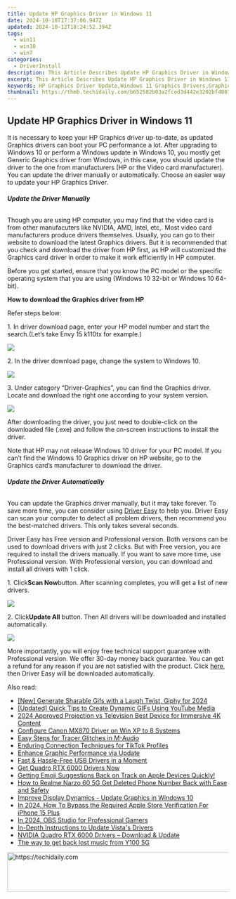 ```yaml
---
title: Update HP Graphics Driver in Windows 11
date: 2024-10-10T17:37:06.947Z
updated: 2024-10-12T18:24:52.394Z
tags:
  - win11
  - win10
  - win7
categories:
  - DriverInstall
description: This Article Describes Update HP Graphics Driver in Windows 11
excerpt: This Article Describes Update HP Graphics Driver in Windows 11
keywords: HP Graphics Driver Update,Windows 11 Graphics Drivers,Graphics Driver Installation for Windows 11,Update Graphics Drivers Windows 11,HP Graphics Driver Updates Guide,How to Update HP Graphic Drivers in Windows 11,Windows 11 Graphics Driver Upgrade,How to Update HP GPU in Win11,HP Graphics Driver Installation,Graphics Driver Update Guide for Win11 Users,Latest HP Graphics Drivers for Windows 11,HP Graphics Driver Updates in Windows 11,HP Graphics Driver Update Guide,Windows 11 Graphics Drivers Installation,How to Update Graphics Driver in Windows 11,Enhance Performance with Newest HP Graphics Driver,Step-by-Step HP Graphics Driver Upgrade Process,Troubleshoot Low Graphics on Windows 11,Latest HP Graphics Drivers for Improved Visuals in Windows 11
thumbnail: https://thmb.techidaily.com/b652582b03a2fced3d442e3202bf4807e4a1918ed9a9164a694c64ee1bdac4b9.jpg
---
```


## Update HP Graphics Driver in Windows 11

It is necessary to keep your HP Graphics driver up-to-date, as updated Graphics drivers can boot your PC performance a lot. After upgrading to Windows 10 or perform a Windows update in Windows 10, you mostly get Generic Graphics driver from Windows, in this case, you should update the driver to the one from manufacturers (HP or the Video card manufacturer). You can update the driver manually or automatically. Choose an easier way to update your HP Graphics Driver.  
  
###### **Update the Driver Manually**
  
Though you are using HP computer, you may find that the video card is from other manufacuters like NVIDIA, AMD, Intel, etc,. Most video card manufacturers produce drivers themselves. Usually, you can go to their website to download the latest Graphics drivers. But it is recommended that you check and download the driver from HP first, as HP will customized the Graphics card driver in order to make it work efficiently in HP computer.  
  
Before you get started, ensure that you know the PC model or the specific operating system that you are using (Windows 10 32-bit or Windows 10 64-bit).  
  
**How to download the Graphics driver from HP**
  
Refer steps below:  
  
 1\. In driver download page, enter your HP model number and start the search.(Let’s take Envy 15 k110tx for example.)  
  
![](https://images.drivereasy.com/wp-content/uploads/2016/08/img_57ad4424aa19a.png)
  
 2\. In the driver download page, change the system to Windows 10\.
  
![](https://images.drivereasy.com/wp-content/uploads/2016/08/img_57ad44c51bb2d.jpg)

 3\. Under category “Driver-Graphics”, you can find the Graphics driver. Locate and download the right one according to your system version.
  
![](https://images.drivereasy.com/wp-content/uploads/2016/08/img_57ad46ac400ee.png)
  
 After downloading the driver, you just need to double-click on the downloaded file (.exe) and follow the on-screen instructions to install the driver.
  
 Note that HP may not release Windows 10 driver for your PC model. If you can’t find the Windows 10 Graphics driver on HP website, go to the Graphics card’s manufacturer to download the driver.

###### **Update the Driver Automatically**
  
You can update the Graphics driver manually, but it may take forever. To save more time, you can consider using [Driver Easy](https://tools.techidaily.com/drivereasy/download/) to help you. Driver Easy can scan your computer to detect all problem drivers, then recommend you the best-matched drivers. This only takes several seconds.  
  
Driver Easy has Free version and Professional version. Both versions can be used to download drivers with just 2 clicks. But with Free version, you are required to install the drivers manually. If you want to save more time, use Professional version. With Professional version, you can download and install all drivers with 1 click.  
  
1\. Click**Scan Now**button. After scanning completes, you will get a list of new drivers.
  
![](https://images.drivereasy.com/wp-content/uploads/2017/04/img_58feef8535796.png)

 2\. Click**Update All** button. Then All drivers will be downloaded and installed automatically.  

![](https://images.drivereasy.com/wp-content/uploads/2017/04/img_58feefa0e7d29.jpg)

More importantly, you will enjoy free technical support guarantee with Professional version. We offer 30-day money back guarantee. You can get a refund for any reason if you are not satisfied with the product. Click [here](https://tools.techidaily.com/drivereasy/download/), then Driver Easy will be downloaded automatically.

<ins class="adsbygoogle"
     style="display:block"
     data-ad-format="autorelaxed"
     data-ad-client="ca-pub-7571918770474297"
     data-ad-slot="1223367746"></ins>

<ins class="adsbygoogle"
     style="display:block"
     data-ad-client="ca-pub-7571918770474297"
     data-ad-slot="8358498916"
     data-ad-format="auto"
     data-full-width-responsive="true"></ins>

<span class="atpl-alsoreadstyle">Also read:</span>
<div><ul>
<li><a href="https://fox-friendly.techidaily.com/new-generate-sharable-gifs-with-a-laugh-twist-giphy-for-2024/"><u>[New] Generate Sharable Gifs with a Laugh Twist, Giphy for 2024</u></a></li>
<li><a href="https://facebook-record-videos.techidaily.com/updated-quick-tips-to-create-dynamic-gifs-using-youtube-media/"><u>[Updated] Quick Tips to Create Dynamic GIFs Using YouTube Media</u></a></li>
<li><a href="https://fox-cloud.techidaily.com/2024-approved-projection-vs-television-best-device-for-immersive-4k-content/"><u>2024 Approved Projection vs Television Best Device for Immersive 4K Content</u></a></li>
<li><a href="https://driver-install.techidaily.com/configure-canon-mx870-driver-on-win-xp-to-8-systems/"><u>Configure Canon MX870 Driver on Win XP to 8 Systems</u></a></li>
<li><a href="https://driver-install.techidaily.com/easy-steps-for-tracer-glitches-in-m-audio/"><u>Easy Steps for Tracer Glitches in M-Audio</u></a></li>
<li><a href="https://article-helps.techidaily.com/enduring-connection-techniques-for-tiktok-profiles/"><u>Enduring Connection Techniques for TikTok Profiles</u></a></li>
<li><a href="https://driver-install.techidaily.com/enhance-graphic-performance-via-update/"><u>Enhance Graphic Performance via Update</u></a></li>
<li><a href="https://driver-install.techidaily.com/fast-and-hassle-free-usb-drivers-in-a-moment/"><u>Fast & Hassle-Free USB Drivers in a Moment</u></a></li>
<li><a href="https://driver-install.techidaily.com/get-quadro-rtx-6000-drivers-now/"><u>Get Quadro RTX 6000 Drivers Now</u></a></li>
<li><a href="https://fox-that.techidaily.com/1721465094300-getting-emoji-suggestions-back-on-track-on-apple-devices-quickly/"><u>Getting Emoji Suggestions Back on Track on Apple Devices Quickly!</u></a></li>
<li><a href="https://blog-min.techidaily.com/how-to-realme-narzo-60-5g-get-deleted-phone-number-back-with-ease-and-safety-by-fonelab-android-recover-contacts/"><u>How to Realme Narzo 60 5G Get Deleted Phone Number Back with Ease and Safety</u></a></li>
<li><a href="https://driver-install.techidaily.com/improve-display-dynamics-update-graphics-in-windows-10/"><u>Improve Display Dynamics - Update Graphics in Windows 10</u></a></li>
<li><a href="https://ios-unlock.techidaily.com/in-2024-how-to-bypass-the-required-apple-store-verification-for-iphone-15-plus-by-drfone-ios/"><u>In 2024, How To Bypass the Required Apple Store Verification For iPhone 15 Plus</u></a></li>
<li><a href="https://video-capture.techidaily.com/in-2024-obs-studio-for-professional-gamers/"><u>In 2024, OBS Studio for Professional Gamers</u></a></li>
<li><a href="https://driver-install.techidaily.com/in-depth-instructions-to-update-vistas-drivers/"><u>In-Depth Instructions to Update Vista's Drivers</u></a></li>
<li><a href="https://driver-install.techidaily.com/1720062733587-nvidia-quadro-rtx-6000-drivers-download-and-update/"><u>NVIDIA Quadro RTX 6000 Drivers – Download & Update</u></a></li>
<li><a href="https://techidaily.com/the-way-to-get-back-lost-music-from-y100-5g-by-fonelab-android-recover-music/"><u>The way to get back lost music from Y100 5G</u></a></li>
</ul></div>

<!-- affiliate ads begin -->
<a href="https://appsumo.8odi.net/c/5597632/2130875/7443" target="_top" id="2130875">
  <img src="//a.impactradius-go.com/display-ad/7443-2130875" border="0" alt="https://techidaily.com" width="728" height="90"/>
</a>
<img height="0" width="0" src="https://appsumo.8odi.net/i/5597632/2130875/7443" style="position:absolute;visibility:hidden;" border="0" />
<!-- affiliate ads end -->

